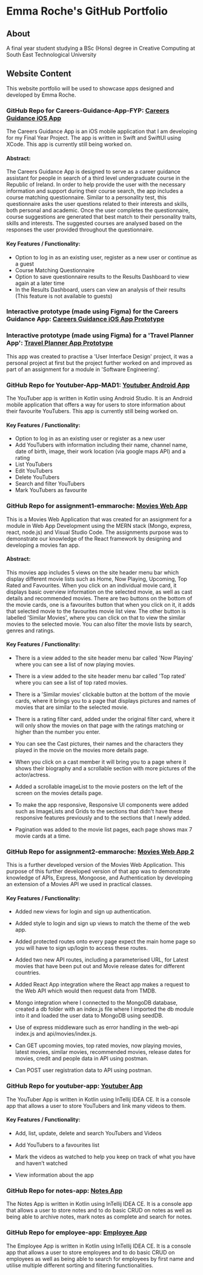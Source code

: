 # Emma Roche's GitHub Portfolio

## About

A final year student studying a BSc (Hons) degree in Creative Computing at South East Technological University

## Website Content

This website portfolio will be used to showcase apps designed and developed by Emma Roche. 

### GitHub Repo for Careers-Guidance-App-FYP: [Careers Guidance iOS App](https://github.com/emmaroche/Careers-Guidance-App-FYP.git)

The Careers Guidance App is an iOS mobile application that I am developing for my Final Year Project. The app is written in Swift and SwiftUI using XCode. This app is currently still being worked on.

#### Abstract: 

The Careers Guidance App is designed to serve as a career guidance assistant for people in search of a third level undergraduate course in the Republic of Ireland. In order to help provide the user with the necessary information and support during their course search, the app includes a course matching questionnaire. Similar to a personality test, this questionnaire asks the user questions related to their interests and skills, both personal and academic. Once the user completes the questionnaire, course suggestions are generated that best match to their personality traits, skills and interests. The suggested courses are analysed based on the responses the user provided throughout the questionnaire.

#### Key Features / Functionality:

- Option to log in as an existing user, register as a new user or continue as a guest
- Course Matching Questionnaire
- Option to save questionnaire results to the Results Dashboard to view again at a later time
- In the Results Dashboard, users can view an analysis of their results (This feature is not available to guests)

### Interactive prototype (made using Figma) for the Careers Guidance App: [Careers Guidance iOS App Prototype](https://www.figma.com/proto/rgEVeHQKiUvBvZRrDRXuD6/FYP-UX-Design?page-id=0%3A1&node-id=8-184&viewport=-8%2C404%2C0.19&scaling=scale-down&starting-point-node-id=8%3A184)

### Interactive prototype (made using Figma) for a 'Travel Planner App': [Travel Planner App Prototype](https://www.figma.com/proto/w7IHJhvpnlKf4TotjqRGqJ/Travel-Planner-App?page-id=0%3A1&node-id=22-5358&viewport=586%2C490%2C0.11&scaling=min-zoom&starting-point-node-id=22%3A5358)

This app was created to practise a 'User Interface Design' project, it was a personal project at first but the project further worked on and improved as part of an assignment for a module in 'Software Engineering'.

### GitHub Repo for Youtuber-App-MAD1: [Youtuber Android App](https://github.com/emmaroche/Youtuber-App-MAD1.git)

The YouTuber app is written in Kotlin using Android Studio. It is an Android mobile application that offers a way for users to store information about their favourite YouTubers. This app is currently still being worked on.

#### Key Features / Functionality:

- Option to log in as an existing user or register as a new user
- Add YouTubers with information including their name, channel name, date of birth, image, their work location (via google maps API) and a rating
- List YouTubers
- Edit YouTubers
- Delete YouTubers
- Search and filter YouTubers
- Mark YouTubers as favourite 

### GitHub Repo for assignment1-emmaroche: [Movies Web App](https://github.com/emmaroche/assignment1-emmaroche.git)

This is a Movies Web Application that was created for an assignment for a module in Web App Development using the MERN stack (Mongo, express, react, node.js) and Visual Studio Code. The assignments purpose was to demonstrate our knowledge of the React framework by designing and developing a movies fan app.

#### Abstract: 

This movies app includes 5 views on the site header menu bar which display different movie lists such as Home, Now Playing, Upcoming, Top Rated and Favourites. When you click on an individual movie card, it displays basic overview information on the selected movie, as well as cast details and recommended movies. There are two buttons on the bottom of the movie cards, one is a favourites button that when you click on it, it adds that selected movie to the favourites movie list view. The other button is labelled 'Similar Movies', where you can click on that to view the similar movies to the selected movie. You can also filter the movie lists by search, genres and ratings.

#### Key Features / Functionality:

+ There is a view added to the site header menu bar called 'Now Playing' where you can see a list of now playing movies.

+ There is a view added to the site header menu bar called 'Top rated' where you can see a list of top rated movies.

+ There is a 'Similar movies' clickable button at the bottom of the movie cards, where it brings you to a page that displays pictures and names of movies that are similar to the selected movie.

+ There is a rating filter card, added under the original filter card, where it will only show the movies on that page with the ratings matching or higher than the number you enter.

+ You can see the Cast pictures, their names and the characters they played in the movie on the movies more details page.

+ When you click on a cast member it will bring you to a page where it shows their biography and a scrollable section with more pictures of the actor/actress.

+ Added a scrollable imageList to the movie posters on the left of the screen on the movies details page.

+ To make the app responsive, Responsive UI components were added such as ImageLists and Grids to the sections that didn't have these responsive features previously and to the sections that I newly added.

+ Pagination was added to the movie list pages, each page shows max 7 movie cards at a time.

### GitHub Repo for assignment2-emmaroche: [Movies Web App 2](https://github.com/emmaroche/assignment2-emmaroche.git)

This is a further developed version of the Movies Web Application. This purpose of this further developed version of that app was to demonstrate knowledge of APIs, Express, Mongoose, and Authentication by developing an extension of a Movies API we used in practical classes.

#### Key Features / Functionality:

 + Added new views for login and sign up authentication.

 + Added style to login and sign up views to match the theme of the web app.

 + Added protected routes onto every page expect the main home page so you will have to sign up/login to access these routes.

 + Added two new API routes, including a parameterised URL, for Latest movies that have been put out and Movie release dates for different countries.

 + Added React App integration where the React app makes a request to the Web API which would then request data from TMDB.

 + Mongo integration where I connected to the MongoDB database, created a db folder with an index.js file where I imported the db module into it and loaded the user data to MongoDB using seedDB.

 + Use of express middleware such as error handling in the web-api index.js and api/movies/index.js.

 + Can GET upcoming movies, top rated movies, now playing movies, latest movies, similar movies, recommended movies, release dates for movies, credit and people data in API using postman.

 + Can POST user registration data to API using postman.

### GitHub Repo for youtuber-app: [Youtuber App](https://github.com/emmaroche/youtuber-app.git)

The YouTuber App is written in Kotlin using InTellij IDEA CE. It is a console app that allows a user to store YouTubers and link many videos to them.

#### Key Features / Functionality:

- Add, list, update, delete and search YouTubers and Videos
           
- Add YouTubers to a favourites list
           
- Mark the videos as watched to help you keep on track of what you have and haven’t watched
           
- View information about the app

### GitHub Repo for notes-app: [Notes App](https://github.com/emmaroche/notes-app.git)

The Notes App is written in Kotlin using InTellij IDEA CE. It is a console app that allows a user to store notes and to do basic CRUD on notes as well as being able to archive notes, mark notes as complete and search for notes.

### GitHub Repo for employee-app: [Employee App](https://github.com/emmaroche/employee-app.git)

The Employee App is written in Kotlin using InTellij IDEA CE. It is a console app that allows a user to store employees and to do basic CRUD on employees as well as being able to search for employees by first name and utilise multiple different sorting and filtering functionalities.
